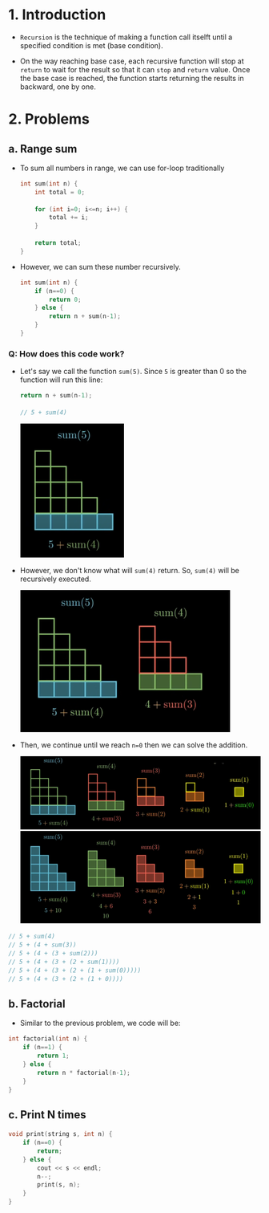 # 1. Introduction

- `Recursion` is the technique of making a function call itselft until a specified condition is met (base condition).

- On the way reaching base case, each recursive function will stop at `return` to wait for the result so that it can `stop` and `return` value. Once the base case is reached, the function starts returning the results in backward, one by one.

# 2. Problems

## a. Range sum

- To sum all numbers in range, we can use for-loop traditionally

    ```cpp
    int sum(int n) {
        int total = 0;

        for (int i=0; i<=n; i++) {
            total += i;
        }

        return total;
    }
    ```

- However, we can sum these number recursively.

    ```cpp
    int sum(int n) {
        if (n==0) {
            return 0;
        } else {
            return n + sum(n-1);
        }
    }
    ```

### Q: How does this code work?

- Let's say we call the function `sum(5)`. Since `5` is greater than 0 so the function will run this line:

    ```cpp
    return n + sum(n-1);

    // 5 + sum(4)
    ```

    ![](img/img1.png)

- However, we don't know what will `sum(4)` return. So, `sum(4)` will be recursively executed.

    ![](img/img2.png)

- Then, we continue until we reach `n=0` then we can solve the addition.

    ![](img/img3.png)
    ![](img/img4.png)

```cpp
// 5 + sum(4)
// 5 + (4 + sum(3))
// 5 + (4 + (3 + sum(2)))
// 5 + (4 + (3 + (2 + sum(1))))
// 5 + (4 + (3 + (2 + (1 + sum(0)))))
// 5 + (4 + (3 + (2 + (1 + 0))))
```

## b. Factorial

- Similar to the previous problem, we code will be:

```cpp
int factorial(int n) {
    if (n==1) {
        return 1;
    } else {
        return n * factorial(n-1);
    }
}
```

## c. Print N times

```cpp
void print(string s, int n) {
    if (n==0) {
        return;
    } else {
        cout << s << endl;
        n--;
        print(s, n);
    }
}
```